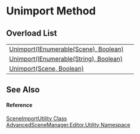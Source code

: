 # Unimport Method


## Overload List
<table>
<tr>
<td><a href="M_AdvancedSceneManager_Editor_Utility_SceneImportUtility_Unimport_1">Unimport(IEnumerable(Scene), Boolean)</a></td>
<td> </td></tr>
<tr>
<td><a href="M_AdvancedSceneManager_Editor_Utility_SceneImportUtility_Unimport_2">Unimport(IEnumerable(String), Boolean)</a></td>
<td> </td></tr>
<tr>
<td><a href="M_AdvancedSceneManager_Editor_Utility_SceneImportUtility_Unimport">Unimport(Scene, Boolean)</a></td>
<td> </td></tr>
</table>

## See Also


#### Reference
<a href="T_AdvancedSceneManager_Editor_Utility_SceneImportUtility">SceneImportUtility Class</a>  
<a href="N_AdvancedSceneManager_Editor_Utility">AdvancedSceneManager.Editor.Utility Namespace</a>  
